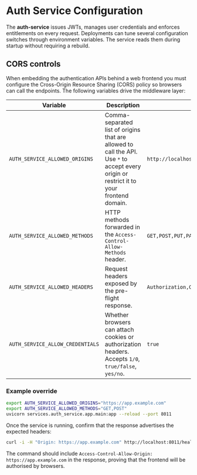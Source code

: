 # Auth Service Configuration

The **auth-service** issues JWTs, manages user credentials and enforces
entitlements on every request. Deployments can tune several
configuration switches through environment variables. The service reads
them during startup without requiring a rebuild.

## CORS controls

When embedding the authentication APIs behind a web frontend you must
configure the Cross-Origin Resource Sharing (CORS) policy so browsers
can call the endpoints. The following variables drive the middleware
layer:

| Variable | Description | Default |
| --- | --- | --- |
| `AUTH_SERVICE_ALLOWED_ORIGINS` | Comma-separated list of origins that are allowed to call the API. Use `*` to accept every origin or restrict it to your frontend domain. | `http://localhost:3000,http://localhost:8022` |
| `AUTH_SERVICE_ALLOWED_METHODS` | HTTP methods forwarded in the `Access-Control-Allow-Methods` header. | `GET,POST,PUT,PATCH,DELETE,OPTIONS` |
| `AUTH_SERVICE_ALLOWED_HEADERS` | Request headers exposed by the pre-flight response. | `Authorization,Content-Type` |
| `AUTH_SERVICE_ALLOW_CREDENTIALS` | Whether browsers can attach cookies or authorization headers. Accepts `1/0`, `true/false`, `yes/no`. | `true` |

### Example override

```bash
export AUTH_SERVICE_ALLOWED_ORIGINS="https://app.example.com"
export AUTH_SERVICE_ALLOWED_METHODS="GET,POST"
uvicorn services.auth_service.app.main:app --reload --port 8011
```

Once the service is running, confirm that the response advertises the
expected headers:

```bash
curl -i -H "Origin: https://app.example.com" http://localhost:8011/health
```

The command should include `Access-Control-Allow-Origin:
https://app.example.com` in the response, proving that the frontend will
be authorised by browsers.
